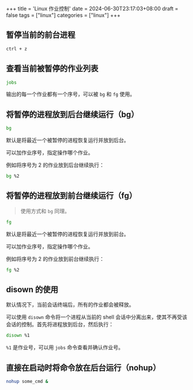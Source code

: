 +++
title = 'Linux 作业控制'
date = 2024-06-30T23:17:03+08:00
draft = false
tags = ["linux"]
categories = ["linux"]
+++


## 暂停当前的前台进程

```bash
ctrl + z
```

## 查看当前被暂停的作业列表

```bash
jobs
```

输出的每一个作业都有一个序号，可以被 `bg` 和 `fg` 使用。

## 将暂停的进程放到后台继续运行（bg）

```bash
bg
```

默认是将最近一个被暂停的进程恢复运行并放到后台。

可以加作业序号，指定操作哪个作业。

例如将序号为 2 的作业放到后台继续执行：

```bash
bg %2
```

## 将暂停的进程放到前台继续运行（fg）

> 使用方式和 `bg` 同理。

```bash
fg
```

默认是将最近一个被暂停的进程恢复运行并放到前台。

可以加作业序号，指定操作哪个作业。

例如将序号为 2 的作业放到前台继续执行：

```bash
fg %2
```

## disown 的使用

默认情况下，当前会话终端后，所有的作业都会被释放。

可以使用 `disown` 命令将一个进程从当前的 shell 会话中分离出来，使其不再受该会话的控制。首先将进程放到后台，然后执行：

```sh
disown %1
```

`%1` 是作业号，可以用 `jobs` 命令查看并确认作业号。

## 直接在启动时将命令放在后台运行（nohup）

```bash
nohup some_cmd &
```

